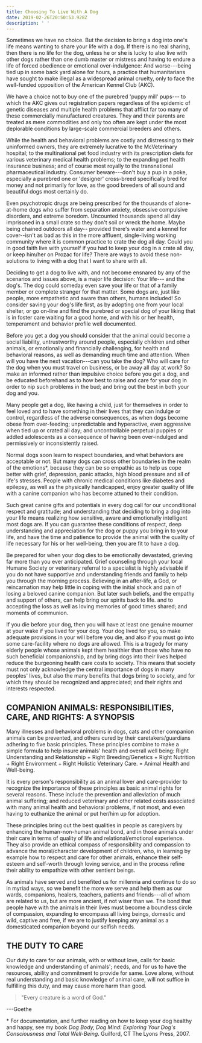 ```yaml
---
title: Choosing To Live With A Dog
date: 2019-02-26T20:50:53.928Z
description: ' '
---
```

Sometimes we have no choice. But the decision to bring a dog into one's life means wanting to share your life with a dog. If there is no real sharing, then there is no life for the dog, unless he or she is lucky to also live with other dogs rather than one dumb master or mistress and having to endure a life of forced obedience or emotional over-indulgence: And worse---being tied up in some back yard alone for hours, a practice that humanitarians have sought to make illegal as a widespread animal cruelty, only to face the well-funded opposition of the American Kennel Club (AKC).

We have a choice not to buy one of the purebred 'puppy mill' pups--- to which the AKC gives out registration papers regardless of the epidemic of genetic diseases and multiple health problems that afflict far too many of these commercially manufactured creatures. They and their parents are treated as mere commodities and only too often are kept under the most deplorable conditions by large-scale commercial breeders and others.

While the health and behavioral problems are costly and distressing to their uninformed owners, they are extremely lucrative to the McVeterinary hospital; to the multinational pet food industry with its prescription diets for various veterinary medical health problems; to the expanding pet health insurance business; and of course most royally to the transnational pharmaceutical industry. Consumer beware---don't buy a pup in a poke, especially a purebred one or 'designer' cross-breed specifically bred for money and not primarily for love, as the good breeders of all sound and beautiful dogs most certainly do.

Even psychotropic drugs are being prescribed for the thousands of alone-at-home dogs who suffer from separation anxiety, obsessive compulsive disorders, and extreme boredom. Uncounted thousands spend all day imprisoned in a small crate so they don't soil or wreck the home. Maybe being chained outdoors all day-- provided there's water and a kennel for cover--isn't as bad as this in the more affluent, single-living working community where it is common practice to crate the dog all day. Could you in good faith live with yourself if you had to keep your dog in a crate all day, or keep him/her on Prozac for life? There are ways to avoid these non-solutions to living with a dog that I want to share with all.

Deciding to get a dog to live with, and not become ensnared by any of the scenarios and issues above, is a major life decision: Your life--- and the dog's. The dog could someday even save your life or that of a family member or complete stranger for that matter. Some dogs are, just like people, more empathetic and aware than others, humans included! So consider saving your dog's life first, as by adopting one from your local shelter, or go on-line and find the purebred or special dog of your liking that is in foster care waiting for a good home, and with his or her health, temperament and behavior profile well documented.

Before you get a dog you should consider that the animal could become a social liability, untrustworthy around people, especially children and other animals, or emotionally and financially challenging, for health and behavioral reasons, as well as demanding much time and attention. When will you have the next vacation---can you take the dog? Who will care for the dog when you must travel on business, or be away all day at work? So make an informed rather than impulsive choice before you get a dog, and be educated beforehand as to how best to raise and care for your dog in order to nip such problems in the bud; and bring out the best in both your dog and you.

Many people get a dog, like having a child, just for themselves in order to feel loved and to have something in their lives that they can indulge or control, regardless of the adverse consequences, as when dogs become obese from over-feeding; unpredictable and hyperactive, even aggressive when tied up or crated all day; and uncontrollable perpetual puppies or addled adolescents as a consequence of having been over-indulged and permissively or inconsistently raised.

Normal dogs soon learn to respect boundaries, and what behaviors are acceptable or not. But many dogs can cross other boundaries in the realm of the emotions*, because they can be so empathic as to help us cope better with grief, depression, panic attacks, high blood pressure and all of life's stresses. People with chronic medical conditions like diabetes and epilepsy, as well as the physically handicapped, enjoy greater quality of life with a canine companion who has become attuned to their condition.

Such great canine gifts and potentials in every dog call for our unconditional respect and gratitude; and understanding that deciding to bring a dog into your life means realizing how sensitive, aware and emotionally intelligent most dogs are. If you can guarantee these conditions of respect, deep understanding and appreciation for the dog or puppy you bring in to your life, and have the time and patience to provide the animal with the quality of life necessary for his or her well-being, then you are fit to have a dog.

Be prepared for when your dog dies to be emotionally devastated, grieving far more than you ever anticipated. Grief counseling through your local Humane Society or veterinary referral to a specialist is highly advisable if you do not have supportive and understanding friends and family to help you through the morning process. Believing in an after-life, a God, or reincarnation may help little in coping with the initial shock and pain of losing a beloved canine companion. But later such beliefs, and the empathy and support of others, can help bring our spirits back to life. and to accepting the loss as well as loving memories of good times shared; and moments of communion.

If you die before your dog, then you will have at least one genuine mourner at your wake if you lived for your dog. Your dog lived for you, so make adequate provisions in your will before you die, and also if you must go into some care-facility where no dogs are allowed. This is a tragedy for many elderly people whose animals kept them healthier than those who have no such beneficial companionship, and by bring dogs into their lives helped reduce the burgeoning health care costs to society. This means that society must not only acknowledge the central importance of dogs in many peoples' lives, but also the many benefits that dogs bring to society, and for which they should be recognized and appreciated; and their rights and interests respected. 

## COMPANION ANIMALS: RESPONSIBILITIES, CARE, AND RIGHTS: A SYNOPSIS

Many illnesses and behavioral problems in dogs, cats and other companion animals can be prevented, and others cured by their caretakers/guardians adhering to five basic principles. These principles combine to make a simple formula to help insure animals' health and overall well being: Right Understanding and Relationship + Right Breeding/Genetics + Right Nutrition + Right Environment + Right Holistic Veterinary Care. = Animal Health and Well-being.

It is every person's responsibility as an animal lover and care-provider to recognize the importance of these principles as basic animal rights for several reasons. These include the prevention and alleviation of much animal suffering; and reduced veterinary and other related costs associated with many animal health and behavioral problems, if not most, and even having to euthanize the animal or put her/him up for adoption.

These principles bring out the best qualities in people as caregivers by enhancing the human-non-human animal bond, and in those animals under their care in terms of quality of life and relational/emotional experience. They also provide an ethical compass of responsibility and compassion to advance the moral/character development of children, who, in learning by example how to respect and care for other animals, enhance their self-esteem and self-worth through loving service, and in the process refine their ability to empathize with other sentient beings.

As animals have served and benefited us for millennia and continue to do so in myriad ways, so we benefit the more we serve and help them as our wards, companions, healers, teachers, patients and friends---all of whom are related to us, but are more ancient, if not wiser than we. The bond that people have with the animals in their lives must become a boundless circle of compassion, expanding to encompass all living beings, domestic and wild, captive and free, if we are to justify keeping any animal as a domesticated companion beyond our selfish needs.

## THE DUTY TO CARE

Our duty to care for our animals, with or without love, calls for basic knowledge and understanding of animals'; needs, and for us to have the resources, ability and commitment to provide for same. Love alone, without real understanding and basic knowledge of animal care, will not suffice in fulfilling this duty, and may cause more harm than good.

> "Every creature is a word of God."

\---Goethe

\* For documentation, and further reading on how to keep your dog healthy and happy, see my book _Dog Body, Dog Mind: Exploring Your Dog's Consciousness and Total Well-Being_. Guilford, CT The Lyons Press, 2007.
